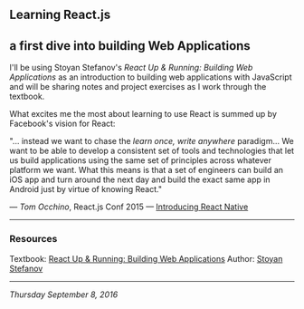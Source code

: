 ## Learning React.js
a first dive into building Web Applications
---

I'll be using Stoyan Stefanov's _React Up & Running: Building Web Applications_ as an introduction to building web applications with JavaScript and will be sharing notes and project exercises as I work through the textbook.

What excites me the most about learning to use React is summed up by Facebook's vision for React:

"... instead we want to chase the _learn once, write anywhere_ paradigm... We want to be able to develop a consistent set of tools and technologies that let us build applications using the same set of principles across whatever platform we want. What this means is that a set of engineers can build an iOS app and turn around the next day and build the exact same app in Android just by virtue of knowing React."

— _Tom Occhino_, React.js Conf 2015 — [Introducing React Native](https://youtu.be/KVZ-P-ZI6W4?t=29m15s)

---

### Resources

Textbook: [React Up & Running: Building Web Applications](https://www.amazon.com/React-Running-Building-Web-Applications/dp/1491931825)
Author: [Stoyan Stefanov](https://twitter.com/stoyanstefanov)

---

_Thursday September 8, 2016_
